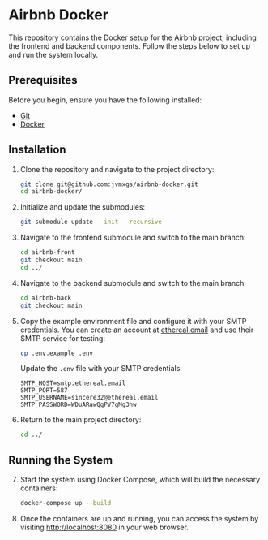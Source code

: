 # Airbnb Docker

This repository contains the Docker setup for the Airbnb project, including the frontend and backend components. Follow the steps below to set up and run the system locally.

## Prerequisites

Before you begin, ensure you have the following installed:

- [Git](https://git-scm.com/)
- [Docker](https://www.docker.com/get-started)

## Installation

1. Clone the repository and navigate to the project directory:

    ```bash
    git clone git@github.com:jvmxgs/airbnb-docker.git
    cd airbnb-docker/
    ```

2. Initialize and update the submodules:

    ```bash
    git submodule update --init --recursive
    ```

3. Navigate to the frontend submodule and switch to the main branch:

    ```bash
    cd airbnb-front
    git checkout main
    cd ../
    ```

4. Navigate to the backend submodule and switch to the main branch:

    ```bash
    cd airbnb-back
    git checkout main
    ```

5. Copy the example environment file and configure it with your SMTP credentials. You can create an account at [ethereal.email](https://ethereal.email) and use their SMTP service for testing:

    ```bash
    cp .env.example .env
    ```

    Update the `.env` file with your SMTP credentials:

    ```env
    SMTP_HOST=smtp.ethereal.email
    SMTP_PORT=587
    SMTP_USERNAME=sincere32@ethereal.email
    SMTP_PASSWORD=WDuARawQgPV7gMg3hw
    ```

6. Return to the main project directory:

    ```bash
    cd ../
    ```

## Running the System

7. Start the system using Docker Compose, which will build the necessary containers:

    ```bash
    docker-compose up --build
    ```

8. Once the containers are up and running, you can access the system by visiting [http://localhost:8080](http://localhost:8080) in your web browser.
